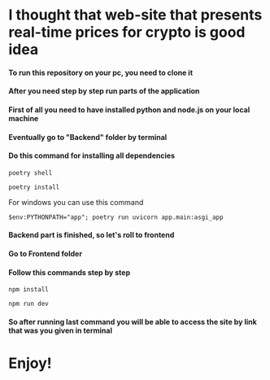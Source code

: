# I thought that web-site that presents real-time prices for crypto is good idea
#### To run this repository on your pc, you need to clone it
#### After you need step by step run parts of the application
#### First of all you need to have installed python and node.js on your local machine
#### Eventually go to "Backend" folder by terminal
#### Do this command for installing all dependencies
```
poetry shell
```
```
poetry install
```
For windows you can use this command
```
$env:PYTHONPATH="app"; poetry run uvicorn app.main:asgi_app
```
#### Backend part is finished, so let's roll to frontend
#### Go to Frontend folder
#### Follow this commands step by step
```
npm install
```
```
npm run dev
```
#### So after running last command you will be able to access the site by link that was you given in terminal
# Enjoy!